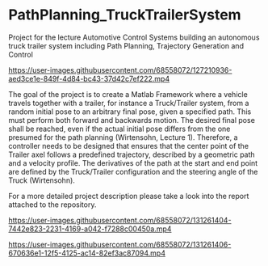 # PathPlanning_TruckTrailerSystem
Project for the lecture Automotive Control Systems building an autonomous truck trailer system including Path Planning, Trajectory Generation and Control


https://user-images.githubusercontent.com/68558072/127210936-aed3ce1e-849f-4d84-bc43-37d42c7ef222.mp4

The goal of the project is to create a Matlab Framework where a vehicle travels together with a trailer, for instance a Truck/Trailer system, from a random initial pose to an arbitrary final pose, given a specified path. This must perform both forward and backwards motion. The desired final pose shall be reached, even if the actual initial pose differs from the one presumed for the path planning (Wirtensohn, Lecture 1). Therefore, a controller needs to be designed that ensures that the center point of the Trailer axel follows a predefined trajectory, described by a geometric path and a velocity profile. The derivatives of the path at the start and end point are defined by the Truck/Trailer configuration and the steering angle of the Truck (Wirtensohn). 

For a more detailed project description please take a look into the report attached to the repository. 



https://user-images.githubusercontent.com/68558072/131261404-7442e823-2231-4169-a042-f7288c00450a.mp4



https://user-images.githubusercontent.com/68558072/131261406-670636e1-12f5-4125-ac14-82ef3ac87094.mp4



